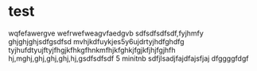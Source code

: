 # test
wqfefawergve
wefrwefweagvfaedgvb
 sdfsdfsdfsdf,fyjhmfy
ghjghjghjsdfgsdfsd
mvhjkdfuykjes5y6ujdrtyjhdfghdfg
tyjhufdtyujftyjfhgjkfhkgfhnkmfhjkfghkjfgjkfjhjfgjhfh
hj,mghj,ghj,ghj,ghj,hj,gsdfsdfsdf
5 minitnb sdfjlsadjfajdfajsfjaj
dfggggfdgf
